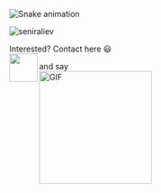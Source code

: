 ![Snake animation](https://github.com/eagrundy/eagrundy/blob/output/github-contribution-grid-snake.svg)

<p><img src="https://github-readme-stats.vercel.app/api/top-langs?username=seniraliev&show_icons=true&locale=en&layout=compact" alt="seniraliev" /></p>

Interested? Contact here :smiley:
<br/>
[<img src='https://cdn-icons-png.flaticon.com/512/888/888853.png?w=826&t=st=1675288962~exp=1675289562~hmac=75311353025372fd09ba8ee8fc2cf0c38a31d6bd7fcb21043c4e5170f7ce1a7d' width='50px' align='left'>](mailto:seniraliev94@gmail.com)

and say <br/>
<img alt="GIF" src="https://i.pinimg.com/originals/9e/a7/2e/9ea72ef078139ced289852e8a4ea0c5c.gif" width = 200/>
